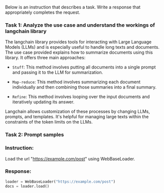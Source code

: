 Below is an instruction that describes a task. Write a response that appropriately completes the request.

### Task 1: Analyze the use case and understand the workings of langchain library

The langchain library provides tools for interacting with Large Language Models (LLMs) and is especially useful to handle long texts and documents. The use case provided explains how to summarize documents using this library. It offers three main approaches:

- `Stuff`: This method involves putting all documents into a single prompt and passing it to the LLM for summarization.
 
- `Map-reduce`: This method involves summarizing each document individually and then combining those summaries into a final summary.

- `Refine`: This method involves looping over the input documents and iteratively updating its answer.

Langchain allows customization of these processes by changing LLMs, prompts, and templates. It's helpful for managing large texts within the constraints of the token limits on the LLMs.

### Task 2: Prompt samples

### Instruction:
Load the url "https://example.com/post" using WebBaseLoader.

### Response:
```python
loader = WebBaseLoader("https://example.com/post")
docs = loader.load()
```